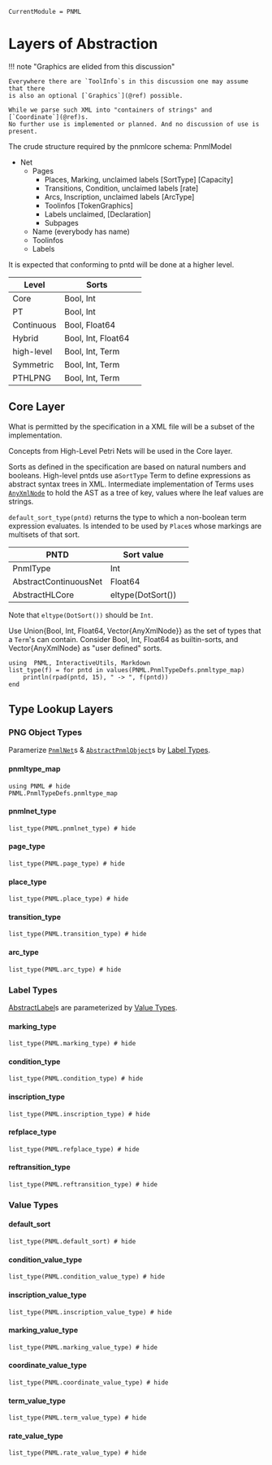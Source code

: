 ```@meta
CurrentModule = PNML
```

# Layers of Abstraction

!!! note "Graphics are elided from this discussion"

	Everywhere there are `ToolInfo`s in this discussion one may assume that there
	is also an optional [`Graphics`](@ref) possible.

	While we parse such XML into "containers of strings" and [`Coordinate`](@ref)s.
	No further use is implemented or planned. And no discussion of use is present.

The crude structure required by the pnmlcore schema:
PnmlModel
- Net
  * Pages
    - Places, Marking, unclaimed labels  [SortType] [Capacity]
    - Transitions, Condition, unclaimed labels [rate]
    - Arcs, Inscription, unclaimed labels [ArcType]
    - Toolinfos [TokenGraphics]
    - Labels unclaimed, [Declaration]
    - Subpages
  * Name (everybody has name)
  * Toolinfos
  * Labels

It is expected that conforming to pntd will be done at a higher level.

| Level      | Sorts              |   |
|------------|--------------------|---|
| Core       | Bool, Int          |   |
| PT         | Bool, Int          |   |
| Continuous | Bool, Float64      |   |
| Hybrid     | Bool, Int, Float64 |   |
| high-level | Bool, Int, Term    |   |
| Symmetric  | Bool, Int, Term    |   |
| PTHLPNG    | Bool, Int, Term    |   |

## Core Layer

What is permitted by the specification in a XML file will be a subset of the implementation.

Concepts from High-Level Petri Nets will be used in the Core layer.

Sorts as defined in the specification are based on natural numbers and booleans.
High-level pntds use a`SortType` Term to define expressions as abstract syntax trees in XML.
Intermediate implementation of Terms uses [`AnyXmlNode`](@ref) to hold the AST as a tree of key, values where lhe leaf values are strings.

`default_sort_type(pntd)` returns the type to which a non-boolean term expression evaluates.
Is intended to be used by `Place`s whose markings are multisets of that sort.

| PNTD                  | Sort value        |   |
|-----------------------|-------------------|---|
| PnmlType              | Int               |   |
| AbstractContinuousNet | Float64           |   |
| AbstractHLCore        | eltype(DotSort()) |   |

Note that `eltype(DotSort())` should be `Int`.


Use Union{Bool, Int, Float64, Vector{AnyXmlNode}} as the set of types that a `Term`'s can contain.
Consider Bool, Int, Float64 as builtin-sorts, and Vector{AnyXmlNode} as "user defined" sorts.

```@setup types
using  PNML, InteractiveUtils, Markdown
list_type(f) = for pntd in values(PNML.PnmlTypeDefs.pnmltype_map)
    println(rpad(pntd, 15), " -> ", f(pntd))
end

```

## Type Lookup Layers

### PNG Object Types

Paramerize [`PnmlNet`](@ref)s & [`AbstractPnmlObject`](@ref)s by [Label Types](@ref).

#### pnmltype\_map
```@example
using PNML # hide
PNML.PnmlTypeDefs.pnmltype_map
```
#### pnmlnet\_type
```@example types
list_type(PNML.pnmlnet_type) # hide
```
#### page\_type
```@example types
list_type(PNML.page_type) # hide
```
#### place\_type
```@example types
list_type(PNML.place_type) # hide
```
#### transition\_type
```@example types
list_type(PNML.transition_type) # hide
```
#### arc\_type
```@example types
list_type(PNML.arc_type) # hide
```

### Label Types

[AbstractLabel](@ref)s are parameterized by [Value Types](@ref).


#### marking\_type
```@example types
list_type(PNML.marking_type) # hide
```
#### condition\_type
```@example types
list_type(PNML.condition_type) # hide
```
#### inscription\_type
```@example types
list_type(PNML.inscription_type) # hide
```
#### refplace\_type
```@example types
list_type(PNML.refplace_type) # hide
```
#### reftransition\_type
```@example types
list_type(PNML.reftransition_type) # hide
```

### Value Types

#### default\_sort
```@example types
list_type(PNML.default_sort) # hide
```
#### condition\_value\_type
```@example types
list_type(PNML.condition_value_type) # hide
```
#### inscription\_value\_type
```@example types
list_type(PNML.inscription_value_type) # hide
```
#### marking\_value\_type
```@example types
list_type(PNML.marking_value_type) # hide
```
#### coordinate\_value\_type
```@example types
list_type(PNML.coordinate_value_type) # hide
```
#### term\_value\_type
```@example types
list_type(PNML.term_value_type) # hide
```
#### rate\_value\_type
```@example types
list_type(PNML.rate_value_type) # hide
```
